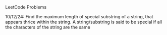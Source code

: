 LeetCode Problems

10/12/24: Find the maximum length of special substring of a string, that appears thrice within the string. A string/substring is said to be special if all the characters of the string are the same
